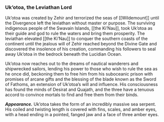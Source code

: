 ### Uk’otoa, the Leviathan Lord

Uk’otoa was created by Zehir and terrorized the seas of [[Wildemount]] until the Divergence left the leviathan without master or purpose. The surviving indigenous people of the Swavain Islands, [[the Ki’Nau]], took Uk’otoa as their guide and god to rule the waters and bring them prosperity. The leviathan elevated [[the Ki’Nau]] to conquer the southern coasts of the continent until the jealous will of Zehir reached beyond the Divine Gate and discovered the insolence of his creation, commanding his followers to seal away Uk’otoa in the bedrock beneath the Lucidian Ocean.

Uk’otoa now reaches out to the dreams of nautical wanderers and shipwrecked sailors, lending his power to those who wish to rule the sea as he once did, beckoning them to free him from his suboceanic prison with promises of arcane gifts and the blessing of the blade known as the Sword of Fathoms, an extension of Uk’otoa’s will and influence. His consciousness has found the minds of Desirat and Quajath, and the three have a tenuous accord to convince mortals to find and free them from their binds.

**_Appearance._** Uk’otoa takes the form of an incredibly massive sea serpent. His coiled and twisting length is covered with fins, scales, and amber eyes, with a head ending in a pointed, fanged jaw and a face of three amber eyes.